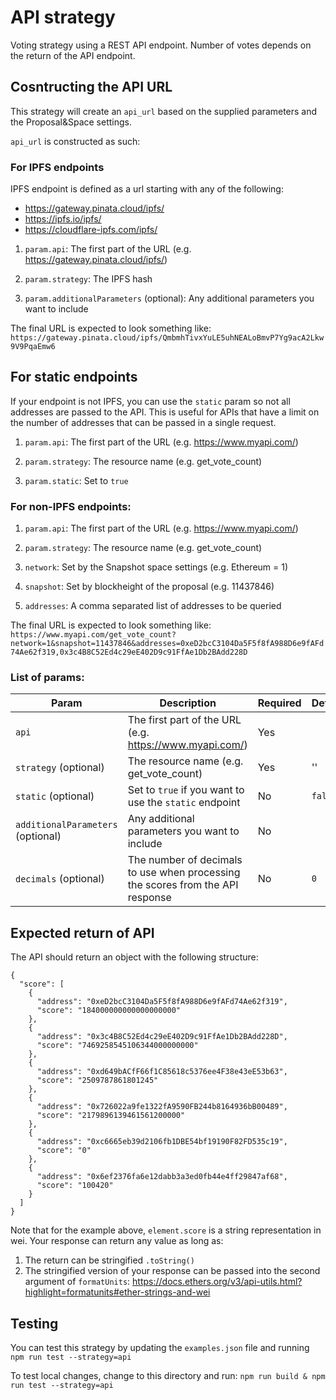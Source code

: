 # API strategy

Voting strategy using a REST API endpoint. Number of votes depends on the return of the API endpoint.

## Cosntructing the API URL
This strategy will create an `api_url` based on the supplied parameters and the Proposal&Space settings. 

`api_url` is constructed as such:

### For IPFS endpoints
IPFS endpoint is defined as a url starting with any of the following:
  - https://gateway.pinata.cloud/ipfs/
  - https://ipfs.io/ipfs/
  - https://cloudflare-ipfs.com/ipfs/

1. `param.api`: The first part of the URL (e.g. https://gateway.pinata.cloud/ipfs/)

2. `param.strategy`: The IPFS hash

3. `param.additionalParameters` (optional): Any additional parameters you want to include

The final URL is expected to look something like: `https://gateway.pinata.cloud/ipfs/QmbmhTivxYuLE5uhNEALoBmvP7Yg9acA2Lkw9V9PqaEmw6`

## For static endpoints
If your endpoint is not IPFS, you can use the `static` param so not all addresses are passed to the API. This is useful for APIs that have a limit on the number of addresses that can be passed in a single request.

1. `param.api`: The first part of the URL (e.g. https://www.myapi.com/)

2. `param.strategy`: The resource name (e.g. get_vote_count)

3. `param.static`: Set to `true`

### For non-IPFS endpoints:

1. `param.api`: The first part of the URL (e.g. https://www.myapi.com/)

2. `param.strategy`: The resource name (e.g. get_vote_count)

3. `network`: Set by the Snapshot space settings (e.g. Ethereum = 1)

4. `snapshot`: Set by blockheight of the proposal (e.g. 11437846)

5. `addresses`: A comma separated list of addresses to be queried

The final URL is expected to look something like: `https://www.myapi.com/get_vote_count?network=1&snapshot=11437846&addresses=0xeD2bcC3104Da5F5f8fA988D6e9fAFd74Ae62f319,0x3c4B8C52Ed4c29eE402D9c91FfAe1Db2BAdd228D`

### List of params:
| Param | Description | Required | Default |
| --- | --- | --- | --- |
| `api` | The first part of the URL (e.g. https://www.myapi.com/) | Yes | |
| `strategy` (optional) | The resource name (e.g. get_vote_count) | Yes | '' |
| `static` (optional) | Set to `true` if you want to use the `static` endpoint | No | `false` |
| `additionalParameters` (optional) | Any additional parameters you want to include | No | |
| `decimals` (optional) | The number of decimals to use when processing the scores from the API response | No | `0` |

## Expected return of API
The API should return an object with the following structure:
```
{
  "score": [
    {
      "address": "0xeD2bcC3104Da5F5f8fA988D6e9fAFd74Ae62f319",
      "score": "184000000000000000000"
    },
    {
      "address": "0x3c4B8C52Ed4c29eE402D9c91FfAe1Db2BAdd228D",
      "score": "7469258545106344000000000"
    },
    {
      "address": "0xd649bACfF66f1C85618c5376ee4F38e43eE53b63",
      "score": "2509787861801245"
    },
    {
      "address": "0x726022a9fe1322fA9590FB244b8164936bB00489",
      "score": "2179896139461561200000"
    },
    {
      "address": "0xc6665eb39d2106fb1DBE54bf19190F82FD535c19",
      "score": "0"
    },
    {
      "address": "0x6ef2376fa6e12dabb3a3ed0fb44e4ff29847af68",
      "score": "100420"
    }
  ]
}
```

Note that for the example above, `element.score` is a string representation in wei. Your response can return any value as long as:
  1. The return can be stringified `.toString()`
  2. The stringified version of your response can be passed into the second argument of `formatUnits`: https://docs.ethers.org/v3/api-utils.html?highlight=formatunits#ether-strings-and-wei

## Testing
You can test this strategy by updating the `examples.json` file and running `npm run test --strategy=api`

To test local changes, change to this directory and run: `npm run build & npm run test --strategy=api`
